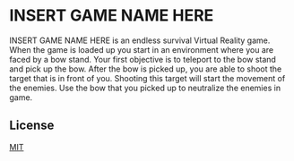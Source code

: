 # INSERT GAME NAME HERE

INSERT GAME NAME HERE is an endless survival Virtual Reality game. When the game is loaded up you start in an environment where you are faced by a bow stand. Your first objective is to teleport to the bow stand and pick up the bow. After the bow is picked up, you are able to shoot the target that is in front of you. Shooting this target will start the movement of the enemies. Use the bow that you picked up to neutralize the enemies in game. 

## License
[MIT](https://choosealicense.com/licenses/mit/)
